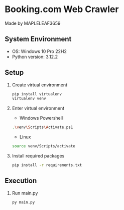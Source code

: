 # Booking.com Web Crawler

Made by MAPLELEAF3659

## System Environment

- OS: Windows 10 Pro 22H2
- Python version: 3.12.2

## Setup

1. Create virtual environment

    ```bash
    pip install virtualenv
    virtualenv venv
    ```

1. Enter virtual environment

    - Windows Powershell

    ```bash
    .\venv\Scripts\Activate.ps1
    ```

    - Linux

    ```bash
    source venv/Scripts/activate
    ```

1. Install required packages

    ```bash
    pip install -r requirements.txt
    ```

## Execution

1. Run main.py

    ```bash
    py main.py
    ```
